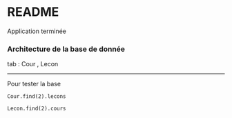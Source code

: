 # README

Application terminée

### Architecture de la base de donnée

tab : Cour , Lecon  

-----------------------------------------

Pour tester la base

`Cour.find(2).lecons`

`Lecon.find(2).cours`
